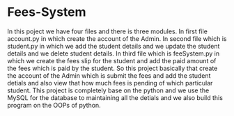 # Fees-System
In this poject we have four files and there is three modules.
In first file account.py in which create the account of the Admin.
In second file which is student.py in which we add the student details and we update the student details and we delete student details.
In third file which is feeSystem.py in which we create the fees slip for the student and add the paid amount of the fees which is paid by the student.
So this project basically that create the account of the Admin which is submit the fees and add the student detials and also view that how much fees is pending of which particular student.
This project is completely base on the python and we use the MySQL for the database to maintaining all the detials and we also build this program on the OOPs of python.
